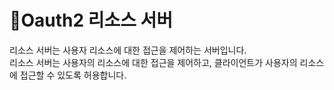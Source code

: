 # Oauth2 리소스 서버

리소스 서버는 사용자 리소스에 대한 접근을 제어하는 서버입니다.\
리소스 서버는 사용자의 리소스에 대한 접근을 제어하고, 클라이언트가 사용자의 리소스에 접근할 수 있도록 허용합니다.